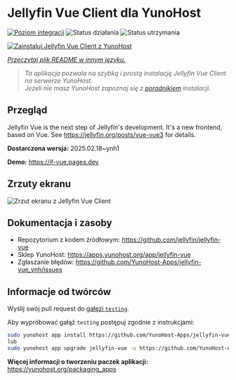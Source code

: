 <!--
To README zostało automatycznie wygenerowane przez <https://github.com/YunoHost/apps/tree/master/tools/readme_generator>
Nie powinno być ono edytowane ręcznie.
-->

# Jellyfin Vue Client dla YunoHost

[![Poziom integracji](https://apps.yunohost.org/badge/integration/jellyfin-vue)](https://ci-apps.yunohost.org/ci/apps/jellyfin-vue/)
![Status działania](https://apps.yunohost.org/badge/state/jellyfin-vue)
![Status utrzymania](https://apps.yunohost.org/badge/maintained/jellyfin-vue)

[![Zainstaluj Jellyfin Vue Client z YunoHost](https://install-app.yunohost.org/install-with-yunohost.svg)](https://install-app.yunohost.org/?app=jellyfin-vue)

*[Przeczytaj plik README w innym języku.](./ALL_README.md)*

> *Ta aplikacja pozwala na szybką i prostą instalację Jellyfin Vue Client na serwerze YunoHost.*  
> *Jeżeli nie masz YunoHost zapoznaj się z [poradnikiem](https://yunohost.org/install) instalacji.*

## Przegląd

Jellyfin Vue is the next step of Jellyfin's development. It's a new frontend, based on Vue. See https://jellyfin.org/posts/vue-vue3 for details.


**Dostarczona wersja:** 2025.02.18~ynh1

**Demo:** <https://jf-vue.pages.dev>

## Zrzuty ekranu

![Zrzut ekranu z Jellyfin Vue Client](./doc/screenshots/jellyfin-vue-homepage-2023-04.jpg)

## Dokumentacja i zasoby

- Repozytorium z kodem źródłowym: <https://github.com/jellyfin/jellyfin-vue>
- Sklep YunoHost: <https://apps.yunohost.org/app/jellyfin-vue>
- Zgłaszanie błędów: <https://github.com/YunoHost-Apps/jellyfin-vue_ynh/issues>

## Informacje od twórców

Wyślij swój pull request do [gałęzi `testing`](https://github.com/YunoHost-Apps/jellyfin-vue_ynh/tree/testing).

Aby wypróbować gałąź `testing` postępuj zgodnie z instrukcjami:

```bash
sudo yunohost app install https://github.com/YunoHost-Apps/jellyfin-vue_ynh/tree/testing --debug
lub
sudo yunohost app upgrade jellyfin-vue -u https://github.com/YunoHost-Apps/jellyfin-vue_ynh/tree/testing --debug
```

**Więcej informacji o tworzeniu paczek aplikacji:** <https://yunohost.org/packaging_apps>
